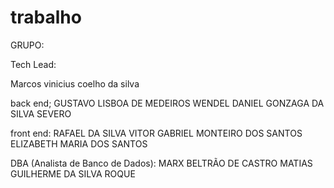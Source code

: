 # trabalho
GRUPO:

Tech Lead:

Marcos vinicius coelho da silva

back end; 
GUSTAVO LISBOA DE MEDEIROS
WENDEL DANIEL GONZAGA DA SILVA SEVERO

front end:
RAFAEL DA SILVA
VITOR GABRIEL MONTEIRO DOS SANTOS 
ELIZABETH MARIA DOS SANTOS
 
 DBA (Analista de Banco de Dados):
 MARX BELTRÃO DE CASTRO MATIAS
 GUILHERME DA SILVA ROQUE
